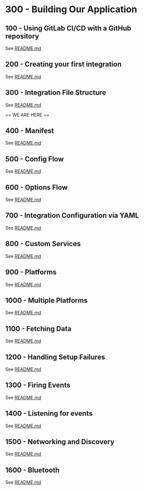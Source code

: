 # 300 - Building Our Application

## 100 - Using GitLab CI/CD with a GitHub repository

See [README.md](./100/README.md)

## 200 - Creating your first integration

See [README.md](./200/README.md)

## 300 - Integration File Structure

See [README.md](./300/README.md)

== WE ARE HERE ==

## 400 - Manifest

See [README.md](./400/README.md)

## 500 - Config Flow

See [README.md](./500/README.md)

## 600 - Options Flow

See [README.md](./600/README.md)

## 700 - Integration Configuration via YAML

See [README.md](./700/README.md)

## 800 - Custom Services

See [README.md](./800/README.md)

## 900 - Platforms

See [README.md](./900/README.md)

## 1000 - Multiple Platforms

See [README.md](./1000/README.md)

## 1100 - Fetching Data

See [README.md](./1100/README.md)

## 1200 - Handling Setup Failures

See [README.md](./1200/README.md)

## 1300 - Firing Events

See [README.md](./1300/README.md)

## 1400 - Listening for events

See [README.md](./1400/README.md)

## 1500 - Networking and Discovery

See [README.md](./1500/README.md)

## 1600 - Bluetooth

See [README.md](./1600/README.md)
